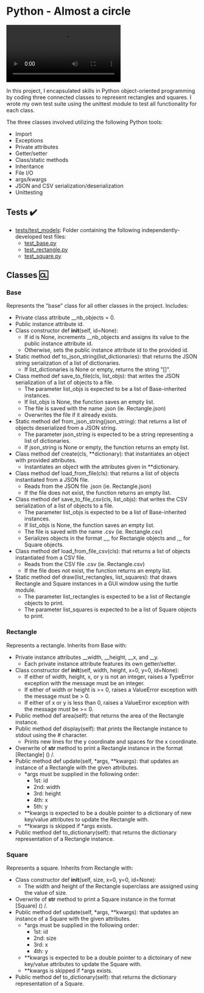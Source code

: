 # Python - Almost a circle

![Circle](https://s3.amazonaws.com/intranet-projects-files/holbertonschool-higher-level_programming+/331/giphy.mp4)

In this project, I encapsulated skills in Python object-oriented programming by coding three connected classes to represent rectangles and squares. I wrote my own test suite using the unittest module to test all functionality for each class.

The three classes involved utilizing the following Python tools:
* Import
* Exceptions
* Private attributes
* Getter/setter
* Class/static methods
* Inheritance
* File I/O
* args/kwargs
* JSON and CSV serialization/deserialization
* Unittesting

## Tests :heavy_check_mark:

* [tests/test_models](./tests/test_models): Folder containing the following independently-developed test files:
  * [test_base.py](./tests/test_models/test_base.py)
  * [test_rectangle.py](./tests/test_models/test_rectangle.py)
  * [test_square.py](./tests/test_models/test_square.py)

## Classes :cl:

### Base
Represents the "base" class for all other classes in the project. Includes:

* Private class attribute __nb_objects = 0.
* Public instance attribute id.
* Class constructor def __init__(self, id=None):
  * If id is None, increments __nb_objects and assigns its value to the public instance attribute id.
  * Otherwise, sets the public instance attribute id to the provided id.
* Static method def to_json_string(list_dictionaries): that returns the JSON string serialization of a list of dictionaries.
  * If list_dictionaries is None or empty, returns the string "[]".
* Class method def save_to_file(cls, list_objs): that writes the JSON serialization of a list of objects to a file.
  * The parameter list_objs is expected to be a list of Base-inherited instances.
  * If list_objs is None, the function saves an empty list.
  * The file is saved with the name <cls name>.json (ie. Rectangle.json)
  * Overwrites the file if it already exists.
* Static method def from_json_string(json_string): that returns a list of objects deserialized from a JSON string.
  * The parameter json_string is expected to be a string representing a list of dictionaries.
  * If json_string is None or empty, the function returns an empty list.
* Class method def create(cls, **dictionary): that instantiates an object with provided attributes.
  * Instantiates an object with the attributes given in **dictionary.
* Class method def load_from_file(cls): that returns a list of objects instantiated from a JSON file.
  * Reads from the JSON file <cls name>.json (ie. Rectangle.json)
  * If the file does not exist, the function returns an empty list.
* Class method def save_to_file_csv(cls, list_objs): that writes the CSV serialization of a list of objects to a file.
  * The parameter list_objs is expected to be a list of Base-inherited instances.
  * If list_objs is None, the function saves an empty list.
  * The file is saved with the name <cls name>.csv (ie. Rectangle.csv)
  * Serializes objects in the format <id>,<width>,<height>,<x>,<y> for Rectangle objects and <id>,<size>,<x>,<y> for Square objects.
* Class method def load_from_file_csv(cls): that returns a list of objects instantiated from a CSV file.
  * Reads from the CSV file <cls name>.csv (ie. Rectangle.csv)
  * If the file does not exist, the function returns an empty list.
* Static method def draw(list_rectangles, list_squares): that draws Rectangle and Square instances in a GUI window using the turtle module.
  * The parameter list_rectangles is expected to be a list of Rectangle objects to print.
  * The parameter list_squares is expected to be a list of Square objects to print.

### Rectangle

Represents a rectangle. Inherits from Base with:

* Private instance attributes __width, __height, __x, and __y.
  * Each private instance attribute features its own getter/setter.
* Class constructor def __init__(self, width, height, x=0, y=0, id=None):
  * If either of width, height, x, or y is not an integer, raises a TypeError exception with the message <attribute> must be an integer.
  * If either of width or height is >= 0, raises a ValueError exception with the message <attribute> must be > 0.
  * If either of x or y is less than 0, raises a ValueError exception with the message <attribute> must be >= 0.
* Public method def area(self): that returns the area of the Rectangle instance.
* Public method def display(self): that prints the Rectangle instance to stdout using the # character.
  * Prints new lines for the y coordinate and spaces for the x coordinate.
* Overwrite of __str__ method to print a Rectangle instance in the format [Rectangle] (<id>) <x>/<y>.
* Public method def update(self, *args, **kwargs): that updates an instance of a Rectangle with the given attributes.
  * *args must be supplied in the following order:
    * 1st: id
    * 2nd: width
    * 3rd: height
    * 4th: x
    * 5th: y
  * **kwargs is expected to be a double pointer to a dictionary of new key/value attributes to update the Rectangle with.
  * **kwargs is skipped if *args exists.
* Public method def to_dictionary(self): that returns the dictionary representation of a Rectangle instance.

### Square

Represents a square. Inherits from Rectangle with:

* Class constructor def __init__(self, size, x=0, y=0, id=None):
  * The width and height of the Rectangle superclass are assigned using the value of size.
* Overwrite of __str__ method to print a Square instance in the format [Square] (<id>) <x>/<y>.
* Public method def update(self, *args, **kwargs): that updates an instance of a Square with the given attributes.
  * *args must be supplied in the following order:
    * 1st: id
    * 2nd: size
    * 3rd: x
    * 4th: y
  * **kwargs is expected to be a double pointer to a dictoinary of new key/value attributes to update the Square with.
  * **kwargs is skipped if *args exists.
* Public method def to_dictionary(self): that returns the dictionary representation of a Square.
